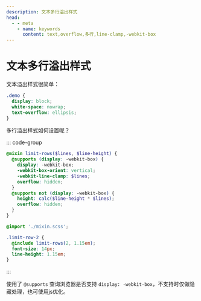```yaml
---
description: 文本多行溢出样式
head:
  - - meta
    - name: keywords
      content: text,overflow,多行,line-clamp,-webkit-box
---
```


# 文本多行溢出样式

文本溢出样式很简单：

```css
.demo {
  display: block;
  white-space: nowrap;
  text-overflow: ellipsis;
}
```

多行溢出样式如何设置呢？

::: code-group

```scss [mixin.scss]
@mixin limit-rows($lines, $line-height) {
  @supports (display: -webkit-box) {
    display: -webkit-box;
    -webkit-box-orient: vertical;
    -webkit-line-clamp: $lines;
    overflow: hidden;
  }
  @supports not (display: -webkit-box) {
    height: calc($line-height * $lines);
    overflow: hidden;
  }
}
```

```scss [index.scss]
@import './mixin.scss';

.limit-row-2 {
  @include limit-rows(2, 1.15em);
  font-size: 14px;
  line-height: 1.15em;
}
```

:::

使用了 `@supports` 查询浏览器是否支持 `display: -webkit-box`，不支持时仅做隐藏处理，也可使用js优化。
